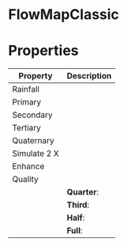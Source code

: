 # FlowMapClassic


# Properties


| Property | Description| 
| -------- | -----------|
| Rainfall |  |
| Primary |  |
| Secondary |  |
| Tertiary |  |
| Quaternary |  |
| Simulate 2 X |  |
| Enhance |  |
| Quality |  |
| | **Quarter**: <desc> |
| | **Third**: <desc> |
| | **Half**: <desc> |
| | **Full**: <desc> |





